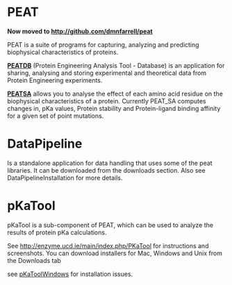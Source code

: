 # PEAT #

**Now moved to http://github.com/dmnfarrell/peat**

PEAT is a suite of programs for capturing, analyzing and predicting biophysical characteristics of proteins.

**[PEATDB](PEATDB.md)** (Protein Engineering Analysis Tool - Database) is an application for sharing, analysing and storing experimental and theoretical data from Protein Engineering experiments.

**[PEATSA](PEATSA.md)** allows you to analyse the effect of each amino acid residue on the biophysical characteristics of a protein. Currently PEAT\_SA computes changes in, pKa values, Protein stability and Protein-ligand binding affinity for a given set of point mutations.

# DataPipeline #
Is a standalone application for data handling that uses some of the peat libraries. It can  be downloaded from the downloads section. Also see DataPipelineInstallation for more details.

# pKaTool #
pKaTool is a sub-component of PEAT, which can be used to analyze the results of protein pKa calculations.

See http://enzyme.ucd.ie/main/index.php/PKaTool for instructions and screenshots. You can download installers for Mac, Windows and Unix from the Downloads tab

see [pKaToolWindows](pKaToolWindows.md) for installation issues.